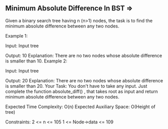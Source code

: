 Minimum Absolute Difference In BST  =>
----------------------------------



Given a binary search tree having n (n>1) nodes, the task is to find the minimum absolute difference between any two nodes.

Example 1:

Input:
Input tree

Output:
10
Explanation:
There are no two nodes whose absolute difference is smaller than 10.
Example 2:

Input:
Input tree

Output:
20
Explanation:
There are no two nodes whose absolute difference is smaller than 20.
Your Task:
You don't have to take any input. Just complete the function absolute_diff() , that takes root as input and return minimum absolute difference between any two nodes.

Expected Time Complexity: O(n)
Expected Auxiliary Space: O(Height of tree)

Constraints:
2 <= n <= 105
1 <= Node->data <= 109
